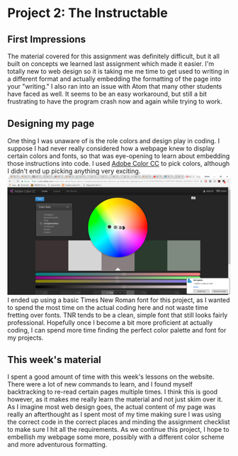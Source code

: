 # Project 2: The Instructable
## First Impressions
The material covered for this assignment was definitely difficult, but it all built on concepts we learned last assignment which made it easier. I'm totally new to web design so it is taking me me time to get used to writing in a different format and actually embedding the formatting of the page into your "writing." I also ran into an issue with Atom that many other students have faced as well. It seems to be an easy workaround, but still a bit frustrating to have the program crash now and again while trying to work.


## Designing my page
One thing I was unaware of is the role colors and design play in coding. I suppose I had never really considered how a webpage knew to display certain colors and fonts, so that was eye-opening to learn about embedding those instructions into code. I used [Adobe Color CC](https://color.adobe.com/) to pick colors, although I didn't end up picking anything very exciting. ![Color Screenshot](./images/screenshot1.png) I ended up using a basic Times New Roman font for this project, as I wanted to spend the most time on the actual coding here and not waste time fretting over fonts. TNR tends to be a clean, simple font that still looks fairly professional. Hopefully once I become a bit more proficient at actually coding, I can spend more time finding the perfect color palette and font for my projects.

## This week's material
I spent a good amount of time with this week's lessons on the website. There were a lot of new commands to learn, and I found myself backtracking to re-read certain pages multiple times. I think this is good however, as it makes me really learn the material and not just skim over it. As I imagine most web design goes, the actual content of my page was really an afterthought as I spent most of my time making sure I was using the correct code in the correct places and minding the assignment checklist to make sure I hit all the requirements. As we continue this project, I hope to embellish my webpage some more, possibly with a different color scheme and more adventurous formatting.
